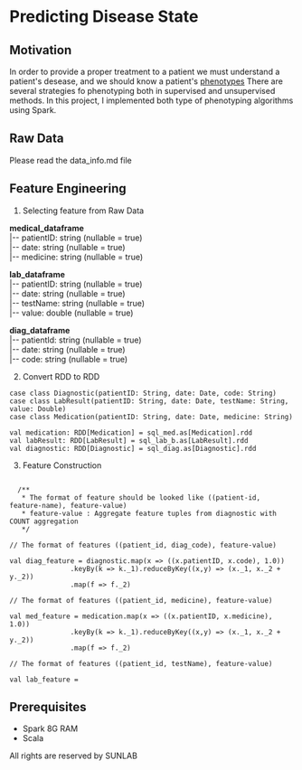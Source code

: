 # Predicting Disease State

## Motivation

In order to provide a proper treatment to a patient we must understand a patient's desease, and we should know a patient's [phenotypes](https://en.wikipedia.org/wiki/Phenotype) There are several strategies fo phenotyping both in supervised and unsupervised methods. In this project, I implemented both type of phenotyping algorithms using Spark.

## Raw Data

Please read the data_info.md file

## Feature Engineering 

1. Selecting feature from Raw Data

**medical_dataframe**</br>
 |-- patientID: string (nullable = true) </br>
 |-- date: string (nullable = true) </br>
 |-- medicine: string (nullable = true) </br>
 
**lab_dataframe**</br>
 |-- patientID: string (nullable = true) </br>
 |-- date: string (nullable = true) </br>
 |-- testName: string (nullable = true) </br>
 |-- value: double (nullable = true) </br>
 
**diag_dataframe**</br>
 |-- patientId: string (nullable = true) </br>
 |-- date: string (nullable = true) </br>
 |-- code: string (nullable = true) </br>
 
 2. Convert RDD to RDD </br>
 ```{scala}
case class Diagnostic(patientID: String, date: Date, code: String)
case class LabResult(patientID: String, date: Date, testName: String, value: Double)
case class Medication(patientID: String, date: Date, medicine: String)

val medication: RDD[Medication] = sql_med.as[Medication].rdd
val labResult: RDD[LabResult] = sql_lab_b.as[LabResult].rdd
val diagnostic: RDD[Diagnostic] = sql_diag.as[Diagnostic].rdd

 ```
 
 3. Feature Construction 
 ```{scala}
 
   /**
    * The format of feature should be looked like ((patient-id, feature-name), feature-value)
    * feature-value : Aggregate feature tuples from diagnostic with COUNT aggregation
    */
 
 // The format of features ((patient_id, diag_code), feature-value)
 
 val diag_feature = diagnostic.map(x => ((x.patientID, x.code), 1.0))
 				.keyBy(k => k._1).reduceByKey((x,y) => (x._1, x._2 + y._2))
 				.map(f => f._2)
				
 // The format of features ((patient_id, medicine), feature-value)
 
 val med_feature = medication.map(x => ((x.patientID, x.medicine), 1.0))
 				.keyBy(k => k._1).reduceByKey((x,y) => (x._1, x._2 + y._2))
 				.map(f => f._2)
				
 // The format of features ((patient_id, testName), feature-value)
 
 val lab_feature = 
 
 ```
 


## Prerequisites

<ul class="skill-list">
	<li>Spark 8G RAM</li>
    <li>Scala</li>
</ul>



All rights are reserved by SUNLAB






